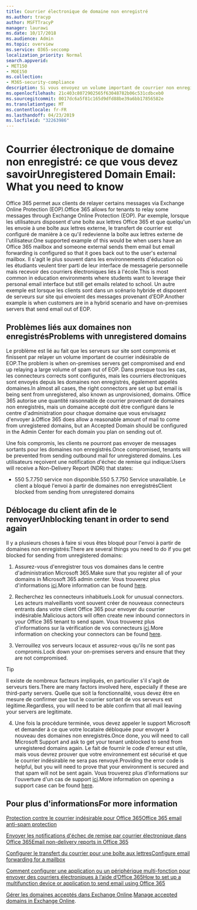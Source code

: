 ```yaml
---
title: Courrier électronique de domaine non enregistré
ms.author: tracyp
author: MSFTTracyP
manager: laurawi
ms.date: 10/17/2018
ms.audience: Admin
ms.topic: overview
ms.service: O365-seccomp
localization_priority: Normal
search.appverid:
- MET150
- MOE150
ms.collection:
- M365-security-compliance
description: Si vous envoyez un volume important de courrier non enregistré de domaine, vous risquez de bloquer le blocage de votre courrier. Lisez cet article pour en savoir plus.
ms.openlocfilehash: 21c403c8072902565f63048782b06c531cdbceb0
ms.sourcegitcommit: 0017dc6a5f81c165d9dfd88be39a6bb17856582e
ms.translationtype: MT
ms.contentlocale: fr-FR
ms.lasthandoff: 04/23/2019
ms.locfileid: "32263986"
---
```

# <a name="unregistered-domain-email-what-you-need-to-know"></a><span data-ttu-id="e50e3-104">Courrier électronique de domaine non enregistré: ce que vous devez savoir</span><span class="sxs-lookup"><span data-stu-id="e50e3-104">Unregistered Domain Email: What you need to know</span></span>

<span data-ttu-id="e50e3-105">Office 365 permet aux clients de relayer certains messages via Exchange Online Protection (EOP).</span><span class="sxs-lookup"><span data-stu-id="e50e3-105">Office 365 allows for tenants to relay some messages through Exchange Online Protection (EOP).</span></span> <span data-ttu-id="e50e3-106">Par exemple, lorsque les utilisateurs disposent d'une boîte aux lettres Office 365 et que quelqu'un les envoie à une boîte aux lettres externe, le transfert de courrier est configuré de manière à ce qu'il redevienne la boîte aux lettres externe de l'utilisateur.</span><span class="sxs-lookup"><span data-stu-id="e50e3-106">One supported example of this would be when users have an Office 365 mailbox and someone external sends them email but email forwarding is configured so that it goes back out to the user's external mailbox.</span></span> <span data-ttu-id="e50e3-107">Il s'agit le plus souvent dans les environnements d'éducation où les étudiants veulent tirer parti de leur interface de messagerie personnelle mais recevoir des courriers électroniques liés à l'école.</span><span class="sxs-lookup"><span data-stu-id="e50e3-107">This is most common in education environments where students want to leverage their personal email interface but still get emails related to school.</span></span> <span data-ttu-id="e50e3-108">Un autre exemple est lorsque les clients sont dans un scénario hybride et disposent de serveurs sur site qui envoient des messages provenant d'EOP.</span><span class="sxs-lookup"><span data-stu-id="e50e3-108">Another example is when customers are in a hybrid scenario and have on-premises servers that send email out of EOP.</span></span>

## <a name="problems-with-unregistered-domains"></a><span data-ttu-id="e50e3-109">Problèmes liés aux domaines non enregistrés</span><span class="sxs-lookup"><span data-stu-id="e50e3-109">Problems with unregistered domains</span></span>

<span data-ttu-id="e50e3-110">Le problème est lié au fait que les serveurs sur site sont compromis et finissent par relayer un volume important de courrier indésirable de EOP.</span><span class="sxs-lookup"><span data-stu-id="e50e3-110">The problem is when on-premises servers get compromised and end up relaying a large volume of spam out of EOP.</span></span> <span data-ttu-id="e50e3-111">Dans presque tous les cas, les connecteurs corrects sont configurés, mais les courriers électroniques sont envoyés depuis les domaines non enregistrés, également appelés domaines.</span><span class="sxs-lookup"><span data-stu-id="e50e3-111">In almost all cases, the right connectors are set up but email is being sent from unregistered, also known as unprovisioned, domains.</span></span> <span data-ttu-id="e50e3-112">Office 365 autorise une quantité raisonnable de courrier provenant de domaines non enregistrés, mais un domaine accepté doit être configuré dans le centre d'administration pour chaque domaine que vous envisagez d'envoyer à.</span><span class="sxs-lookup"><span data-stu-id="e50e3-112">Office 365 does allow a reasonable amount of mail to come from unregistered domains, but an Accepted Domain should be configured in the Admin Center for each domain you plan on sending out of.</span></span>

<span data-ttu-id="e50e3-113">Une fois compromis, les clients ne pourront pas envoyer de messages sortants pour les domaines non enregistrés.</span><span class="sxs-lookup"><span data-stu-id="e50e3-113">Once compromised, tenants will be prevented from sending outbound mail for unregistered domains.</span></span> <span data-ttu-id="e50e3-114">Les utilisateurs reçoivent une notification d'échec de remise qui indique:</span><span class="sxs-lookup"><span data-stu-id="e50e3-114">Users will receive a Non-Delivery Report (NDR) that states:</span></span>

- <span data-ttu-id="e50e3-115">550 5.7.750 service non disponible.</span><span class="sxs-lookup"><span data-stu-id="e50e3-115">550 5.7.750 Service unavailable.</span></span> <span data-ttu-id="e50e3-116">Le client a bloqué l'envoi à partir de domaines non enregistrés</span><span class="sxs-lookup"><span data-stu-id="e50e3-116">Client blocked from sending from unregistered domains</span></span>

## <a name="unblocking-tenant-in-order-to-send-again"></a><span data-ttu-id="e50e3-117">Déblocage du client afin de le renvoyer</span><span class="sxs-lookup"><span data-stu-id="e50e3-117">Unblocking tenant in order to send again</span></span>

<span data-ttu-id="e50e3-118">Il y a plusieurs choses à faire si vous êtes bloqué pour l'envoi à partir de domaines non enregistrés:</span><span class="sxs-lookup"><span data-stu-id="e50e3-118">There are several things you need to do if you get blocked for sending from unregistered domains:</span></span>

1. <span data-ttu-id="e50e3-119">Assurez-vous d'enregistrer tous vos domaines dans le centre d'administration Microsoft 365.</span><span class="sxs-lookup"><span data-stu-id="e50e3-119">Make sure that you register all of your domains in Microsoft 365 admin center.</span></span> <span data-ttu-id="e50e3-120">Vous trouverez plus d'informations [ici](https://docs.microsoft.com/en-us/exchange/mail-flow-best-practices/manage-accepted-domains/manage-accepted-domains).</span><span class="sxs-lookup"><span data-stu-id="e50e3-120">More information can be found [here](https://docs.microsoft.com/en-us/exchange/mail-flow-best-practices/manage-accepted-domains/manage-accepted-domains).</span></span>

2. <span data-ttu-id="e50e3-121">Recherchez les connecteurs inhabituels.</span><span class="sxs-lookup"><span data-stu-id="e50e3-121">Look for unusual connectors.</span></span> <span data-ttu-id="e50e3-122">Les acteurs malveillants vont souvent créer de nouveaux connecteurs entrants dans votre client Office 365 pour envoyer du courrier indésirable.</span><span class="sxs-lookup"><span data-stu-id="e50e3-122">Malicious actors will often create new inbound connectors in your Office 365 tenant to send spam.</span></span> <span data-ttu-id="e50e3-123">Vous trouverez plus d'informations sur la vérification de vos connecteurs [ici](https://docs.microsoft.com/en-us/powershell/module/exchange/mail-flow/get-inboundconnector?view=exchange-ps).</span><span class="sxs-lookup"><span data-stu-id="e50e3-123">More information on checking your connectors can be found [here](https://docs.microsoft.com/en-us/powershell/module/exchange/mail-flow/get-inboundconnector?view=exchange-ps).</span></span> 

3. <span data-ttu-id="e50e3-124">Verrouillez vos serveurs locaux et assurez-vous qu'ils ne sont pas compromis.</span><span class="sxs-lookup"><span data-stu-id="e50e3-124">Lock down your on-premises servers and ensure that they are not compromised.</span></span>

> [!TIP]
> <span data-ttu-id="e50e3-125">Il existe de nombreux facteurs impliqués, en particulier s'il s'agit de serveurs tiers.</span><span class="sxs-lookup"><span data-stu-id="e50e3-125">There are many factors involved here, especially if these are third-party servers.</span></span> <span data-ttu-id="e50e3-126">Quelle que soit la fonctionnalité, vous devez être en mesure de confirmer que tout le courrier sortant de vos serveurs est légitime.</span><span class="sxs-lookup"><span data-stu-id="e50e3-126">Regardless, you will need to be able confirm that  all mail leaving your servers are legitimate.</span></span>

4. <span data-ttu-id="e50e3-127">Une fois la procédure terminée, vous devez appeler le support Microsoft et demander à ce que votre locataire débloquée pour envoyer à nouveau des domaines non enregistrés.</span><span class="sxs-lookup"><span data-stu-id="e50e3-127">Once done, you will need to call Microsoft Support and ask to get your tenant unblocked to send from unregistered domains again.</span></span>  <span data-ttu-id="e50e3-128">Le fait de fournir le code d'erreur est utile, mais vous devrez prouver que votre environnement est sécurisé et que le courrier indésirable ne sera pas renvoyé.</span><span class="sxs-lookup"><span data-stu-id="e50e3-128">Providing the error code is helpful, but you will need to prove that your environment is secured and that spam will not be sent again.</span></span> <span data-ttu-id="e50e3-129">Vous trouverez plus d'informations sur l'ouverture d'un cas de support [ici](https://support.office.com/en-us/article/Contact-support-for-business-products-Admin-Help-32a17ca7-6fa0-4870-8a8d-e25ba4ccfd4b#ID0EAADAAA=online).</span><span class="sxs-lookup"><span data-stu-id="e50e3-129">More information on opening a support case can be found [here](https://support.office.com/en-us/article/Contact-support-for-business-products-Admin-Help-32a17ca7-6fa0-4870-8a8d-e25ba4ccfd4b#ID0EAADAAA=online).</span></span>
  
## <a name="for-more-information"></a><span data-ttu-id="e50e3-130">Pour plus d'informations</span><span class="sxs-lookup"><span data-stu-id="e50e3-130">For more information</span></span>

[<span data-ttu-id="e50e3-131">Protection contre le courrier indésirable pour Office 365</span><span class="sxs-lookup"><span data-stu-id="e50e3-131">Office 365 email anti-spam protection</span></span>](anti-spam-protection.md)

[<span data-ttu-id="e50e3-132">Envoyer les notifications d'échec de remise par courrier électronique dans Office 365</span><span class="sxs-lookup"><span data-stu-id="e50e3-132">Email non-delivery reports in Office 365</span></span>](https://support.office.com/article/email-non-delivery-reports-in-office-365-51daa6b9-2e35-49c4-a0c9-df85bf8533c3)

[<span data-ttu-id="e50e3-133">Configurer le transfert du courrier pour une boîte aux lettres</span><span class="sxs-lookup"><span data-stu-id="e50e3-133">Configure email forwarding for a mailbox</span></span>](https://docs.microsoft.com/en-us/exchange/recipients-in-exchange-online/manage-user-mailboxes/configure-email-forwarding)

[<span data-ttu-id="e50e3-134">Comment configurer une application ou un périphérique multi-fonction pour envoyer des courriers électroniques à l’aide d’Office 365</span><span class="sxs-lookup"><span data-stu-id="e50e3-134">How to set up a multifunction device or application to send email using Office 365</span></span>](https://support.office.com/en-us/article/How-to-set-up-a-multifunction-device-or-application-to-send-email-using-Office-365-69f58e99-c550-4274-ad18-c805d654b4c4)

<span data-ttu-id="e50e3-135">[Gérer les domaines acceptés dans Exchange Online](https://docs.microsoft.com/en-us/exchange/mail-flow-best-practices/manage-accepted-domains/manage-accepted-domains).</span><span class="sxs-lookup"><span data-stu-id="e50e3-135">[Manage accepted domains in Exchange Online](https://docs.microsoft.com/en-us/exchange/mail-flow-best-practices/manage-accepted-domains/manage-accepted-domains).</span></span>
